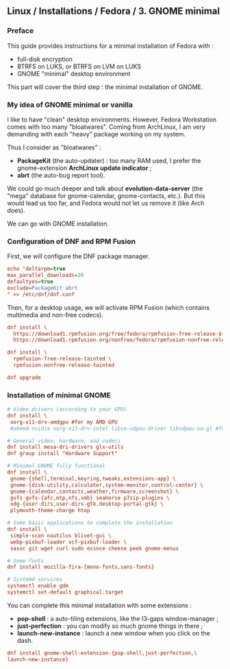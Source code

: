 ## Linux / Installations / Fedora / 3. GNOME minimal

### Preface

This guide provides instructions for a minimal installation of Fedora with :
- full-disk encryption
- BTRFS on LUKS, or BTRFS on LVM on LUKS
- GNOME "minimal" desktop environment

This part will cover the third step : the minimal installation of GNOME.

### My idea of GNOME minimal or vanilla

I like to have "clean" desktop environments. However, Fedora Workstation comes with too many "bloatwares".
Coming from ArchLinux, I am very demanding with each "heavy" package working on my system.

Thus I consider as "bloatwares" :
- **PackageKit** (the auto-updater) : too many RAM used, I prefer the gnome-extension **ArchLinux update indicator** ;
- **abrt** (the auto-bug report tool).

We could go much deeper and talk about **evolution-data-server** (the "mega" database for gnome-calendar, gnome-contacts, etc.).
But this would lead us too far, and Fedora would not let us remove it (like Arch does).

We can go with GNOME installation.

### Configuration of DNF and RPM Fusion

First, we will configure the DNF package manager.

```ini
echo "deltarpm=true
max_parallel_downloads=20
defaultyes=true 
exclude=PackageKit abrt
" >> /etc/dnf/dnf.conf
```
Then, for a desktop usage, we will activate RPM Fusion (which contains multimedia and non-free codecs).

```ini
dnf install \
  https://download1.rpmfusion.org/free/fedora/rpmfusion-free-release-$(rpm -E %fedora).noarch.rpm \
  https://download1.rpmfusion.org/nonfree/fedora/rpmfusion-nonfree-release-$(rpm -E %fedora).noarch.rpm

dnf install \
  rpmfusion-free-release-tainted \
  rpmfusion-nonfree-release-tainted

dnf upgrade
```

### Installation of minimal GNOME
```ini
# Video drivers (according to your GPU)
dnf install \
 xorg-x11-drv-amdgpu #for my AMD GPU
 #akmod-nvidia xorg-x11-drv-intel libva-vdpau-driver libvdpau-va-gl #for nvidia card

# General video, hardware, and codecs
dnf install mesa-dri-drivers glx-utils
dnf group install "Hardware Support"

# Minimal GNOME fully functional
dnf install \
 gnome-{shell,terminal,keyring,tweaks,extensions-app} \
 gnome-{disk-utility,calculator,system-monitor,control-center} \
 gnome-{calendar,contacts,weather,firmware,screenshot} \
 gvfs gvfs-{afc,mtp,nfs,smb} seahorse p7zip-plugins \
 xdg-{user-dirs,user-dirs-gtk,desktop-portal-gtk} \
 plymouth-theme-charge htop

# Some basic applications to complete the installation
dnf install \
 simple-scan nautilus blivet-gui \
 webp-pixbuf-loader xcf-pixbuf-loader \
 sassc git wget curl sudo evince cheese peek gnome-menus

# Some fonts
dnf install mozilla-fira-{mono-fonts,sans-fonts}

# Systemd services
systemctl enable gdm
systemctl set-default graphical.target
```

You can complete this minimal installation with some extensions :
- **pop-shell** : a auto-tiling extensions, like the I3-gaps window-manager ;
- **just-perfection** : you can modify so much gnome things in there ;
- **launch-new-instance** : launch a new window when you click on the dash.

```ini
dnf install gnome-shell-extension-{pop-shell,just-perfection,\
launch-new-instance}
```
